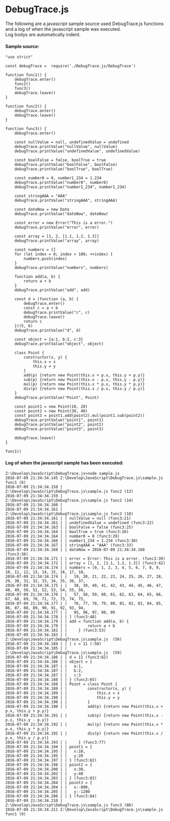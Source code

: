 DebugTrace.js
=========

The following are a javascript sample source used DebugTrace.js functions and a log of when the javascript sample was executed.  
Log bodys are automatically indent.

#### Sample source:

	"use strict"

	const debugTrace =  require('./DebugTrace.js/DebugTrace')

	function func1() {
		debugTrace.enter()
		func2()
		func3()
		debugTrace.leave()
	}

	function func2() {
		debugTrace.enter()
		debugTrace.leave()
	}

	function func3() {
		debugTrace.enter()

		const nullValue = null, undefinedValue = undefined
		debugTrace.printValue("nullValue", nullValue)
		debugTrace.printValue("undefinedValue", undefinedValue)

		const boolFalse = false, boolTrue = true
		debugTrace.printValue("boolFalse", boolFalse)
		debugTrace.printValue("boolTrue", boolTrue)

		const number0 = 0, number1_234 = 1.234
		debugTrace.printValue("number0", number0)
		debugTrace.printValue("number1_234", number1_234)

		const stringAAA = "AAA"
		debugTrace.printValue("stringAAA", stringAAA)

		const dateNow = new Date
		debugTrace.printValue("dateNow", dateNow)

		const error = new Error("This is a error.")
		debugTrace.printValue("error", error)

		const array = [1, 2, [1.1, 1.2, 1.3]]
		debugTrace.printValue("array", array)

		const numbers = []
		for (let index = 0; index < 100; ++index) {
			numbers.push(index)
		}
		debugTrace.printValue("numbers", numbers)

		function add(a, b) {
			return a + b
		}
		debugTrace.printValue("add", add)

		const d = (function (a, b) {
			debugTrace.enter()
			const c = a + b
			debugTrace.printValue("c", c)
			debugTrace.leave()
			return c
		})(5, 6)
		debugTrace.printValue("d", d)

		const object = {a:1, b:2, c:3}
		debugTrace.printValue("object", object)

		class Point {
			constructor(x, y) {
				this.x = x
				this.y = y
			}
			add(p) {return new Point(this.x + p.x, this.y + p.y)}
			sub(p) {return new Point(this.x - p.x, this.y - p.y)}
			mul(p) {return new Point(this.x * p.x, this.y * p.y)}
			div(p) {return new Point(this.x / p.x, this.y / p.y)}
		}
		debugTrace.printValue("Point", Point)

		const point1 = new Point(10, 20)
		const point2 = new Point(30, 40)
		const point3 = point1.add(point2).mul(point1.sub(point2))
		debugTrace.printValue("point1", point1)
		debugTrace.printValue("point2", point2)
		debugTrace.printValue("point3", point3)

		debugTrace.leave()
	}

	func1()

#### Log of when the javascript sample has been executed:

	Z:\Develop\JavaScript\DebugTrace.js>node sample.js
	2016-07-09 21:34:34.145 Z:\Develop\JavaScript\DebugTrace.js\sample.js func1 (6)
	2016-07-09 21:34:34.158 | Z:\Develop\JavaScript\DebugTrace.js\sample.js func2 (13)
	2016-07-09 21:34:34.159 | Z:\Develop\JavaScript\DebugTrace.js\sample.js func2 (14)
	2016-07-09 21:34:34.160 |
	2016-07-09 21:34:34.161 | Z:\Develop\JavaScript\DebugTrace.js\sample.js func3 (18)
	2016-07-09 21:34:34.161 | | nullValue = null (func3:21)
	2016-07-09 21:34:34.161 | | undefinedValue = undefined (func3:22)
	2016-07-09 21:34:34.163 | | boolFalse = false (func3:25)
	2016-07-09 21:34:34.164 | | boolTrue = true (func3:26)
	2016-07-09 21:34:34.164 | | number0 = 0 (func3:29)
	2016-07-09 21:34:34.166 | | number1_234 = 1.234 (func3:30)
	2016-07-09 21:34:34.167 | | stringAAA = "AAA" (func3:33)
	2016-07-09 21:34:34.168 | | dateNow = 2016-07-09 21:34:34.168 (func3:36)
	2016-07-09 21:34:34.171 | | error = Error: This is a error. (func3:39)
	2016-07-09 21:34:34.172 | | array = [1, 2, [1.1, 1.2, 1.3]] (func3:42)
	2016-07-09 21:34:34.174 | | numbers = [0, 1, 2, 3, 4, 5, 6, 7, 8, 9, 10, 11, 12, 13, 14, 15, 16, 17, 18,
	2016-07-09 21:34:34.174 | |   19, 20, 21, 22, 23, 24, 25, 26, 27, 28, 29, 30, 31, 32, 33, 34, 35, 36, 37,
	2016-07-09 21:34:34.175 | |   38, 39, 40, 41, 42, 43, 44, 45, 46, 47, 48, 49, 50, 51, 52, 53, 54, 55, 56,
	2016-07-09 21:34:34.176 | |   57, 58, 59, 60, 61, 62, 63, 64, 65, 66, 67, 68, 69, 70, 71, 72, 73, 74, 75,
	2016-07-09 21:34:34.177 | |   76, 77, 78, 79, 80, 81, 82, 83, 84, 85, 86, 87, 88, 89, 90, 91, 92, 93, 94,
	2016-07-09 21:34:34.177 | |   95, 96, 97, 98, 99
	2016-07-09 21:34:34.178 | | ] (func3:48)
	2016-07-09 21:34:34.179 | | add = function add(a, b) {
	2016-07-09 21:34:34.179 | |         return a + b
	2016-07-09 21:34:34.181 | |     } (func3:53)
	2016-07-09 21:34:34.183 | | Z:\Develop\JavaScript\DebugTrace.js\sample.js  (56)
	2016-07-09 21:34:34.184 | | | c = 11 (:58)
	2016-07-09 21:34:34.185 | | Z:\Develop\JavaScript\DebugTrace.js\sample.js  (59)
	2016-07-09 21:34:34.186 | | d = 11 (func3:62)
	2016-07-09 21:34:34.186 | | object = {
	2016-07-09 21:34:34.187 | |   a:1,
	2016-07-09 21:34:34.187 | |   b:2,
	2016-07-09 21:34:34.187 | |   c:3
	2016-07-09 21:34:34.188 | | } (func3:65)
	2016-07-09 21:34:34.188 | | Point = class Point {
	2016-07-09 21:34:34.189 | |         constructor(x, y) {
	2016-07-09 21:34:34.189 | |             this.x = x
	2016-07-09 21:34:34.190 | |             this.y = y
	2016-07-09 21:34:34.190 | |         }
	2016-07-09 21:34:34.190 | |         add(p) {return new Point(this.x + p.x, this.y + p.y)}
	2016-07-09 21:34:34.191 | |         sub(p) {return new Point(this.x - p.x, this.y - p.y)}
	2016-07-09 21:34:34.192 | |         mul(p) {return new Point(this.x * p.x, this.y * p.y)}
	2016-07-09 21:34:34.192 | |         div(p) {return new Point(this.x / p.x, this.y / p.y)}
	2016-07-09 21:34:34.193 | |     } (func3:77)
	2016-07-09 21:34:34.194 | | point1 = {
	2016-07-09 21:34:34.195 | |   x:10,
	2016-07-09 21:34:34.195 | |   y:20
	2016-07-09 21:34:34.197 | | } (func3:82)
	2016-07-09 21:34:34.198 | | point2 = {
	2016-07-09 21:34:34.200 | |   x:30,
	2016-07-09 21:34:34.202 | |   y:40
	2016-07-09 21:34:34.203 | | } (func3:83)
	2016-07-09 21:34:34.204 | | point3 = {
	2016-07-09 21:34:34.204 | |   x:-800,
	2016-07-09 21:34:34.205 | |   y:-1200
	2016-07-09 21:34:34.206 | | } (func3:84)
	2016-07-09 21:34:34.210 | Z:\Develop\JavaScript\DebugTrace.js\sample.js func3 (86)
	2016-07-09 21:34:34.211 Z:\Develop\JavaScript\DebugTrace.js\sample.js func1 (9)
